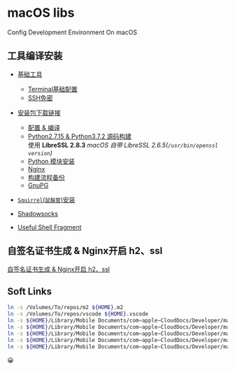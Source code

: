 # macOS libs

Config Development Environment On macOS 

## 工具编译安装

- [基础工具](./build.md#基础工具)
    + [Terminal基础配置](./build.md#terminal基础配置)
    + [SSH免密](./build.md#ssh免密)
- [安装包下载链接](./build.md#安装包下载链接)
    + [配置 & 编译](./build.md#配置--编译)
    + [Python2.7.15 & Python3.7.2 源码构建](./build.md#python2--python3-源码构建)  
      使用 **LibreSSL 2.8.3**  _macOS 自带 LibreSSL 2.6.5(`/usr/bin/openssl version`)_
    + [Python 模块安装](./build.md#python-模块安装)
    + [Nginx](./build.md#nginx)
    + [构建流程备份](./build.md#构建流程备份)
    + [GnuPG](./build.md#gnupg)
- [`Squirrel`(`鼠鬚管`)安装](http://yakirchen.com/2016/11-20-squirrel-build-on-macOS/)
- [Shadowsocks](./build.md#shadowsocks)

- [Useful Shell Fragment](./useful-shell.md)

## 自签名证书生成 & Nginx开启 h2、ssl
[自签名证书生成 & Nginx开启 h2、ssl](nginx自签名证书.md)

## Soft Links

```bash
ln -s /Volumes/To/repos/m2 ${HOME}.m2 
ln -s /Volumes/To/repos/vscode ${HOME}.vscode 
ln -s ${HOME}/Library/Mobile Documents/com~apple~CloudDocs/Developer/macOS-libs/npmrc ${HOME}/.npmrc 
ln -s ${HOME}/Library/Mobile Documents/com~apple~CloudDocs/Developer/macOS-libs/tm_properties ${HOME}/.tm_properties 
ln -s ${HOME}/Library/Mobile Documents/com~apple~CloudDocs/Developer/macOS-libs/vim/vimrc ${HOME}/.vimrc 
ln -s ${HOME}/Library/Mobile Documents/com~apple~CloudDocs/Developer/macOS-libs/yarnrc ${HOME}/.yarnrc 
ln -s ${HOME}/Library/Mobile Documents/com~apple~CloudDocs/Developer/macOS-libs/zshrc ${HOME}/.zshrc 
```

:grinning:
